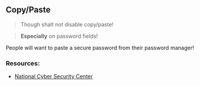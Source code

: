 ## Copy/Paste



> Though shalt not disable copy/paste!



> **Especially** on password fields!

People will want to paste a secure password from their password manager! <!-- .element: class="fragment" -->



### Resources:

* [National Cyber Security Center](https://www.ncsc.gov.uk/blog-post/let-them-paste-passwords)
